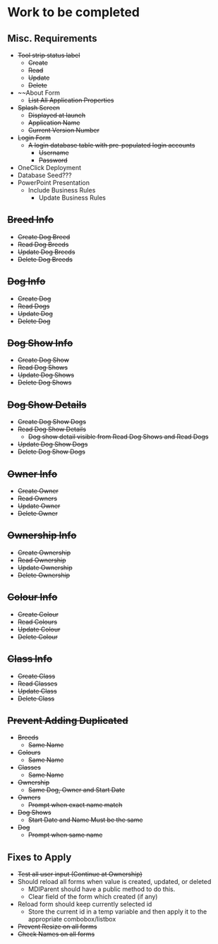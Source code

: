 # Work to be completed

## Misc. Requirements

- ~~Tool strip status label~~
  - ~~Create~~
  - ~~Read~~
  - ~~Update~~
  - ~~Delete~~
- ~~About Form
  - ~~List All Application Properties~~
- ~~Splash Screen~~
  - ~~Displayed at launch~~
  - ~~Application Name~~
  - ~~Current Version Number~~
- ~~Login Form~~
  - ~~A login database table with pre-populated login accounts~~
    - ~~Username~~
    - ~~Password~~
- OneClick Deployment
- Database Seed???
- PowerPoint Presentation
  - Include Business Rules
    - Update Business Rules

## ~~Breed Info~~

- ~~Create Dog Breed~~
- ~~Read Dog Breeds~~
- ~~Update Dog Breeds~~
- ~~Delete Dog Breeds~~

## ~~Dog Info~~

- ~~Create Dog~~
- ~~Read Dogs~~
- ~~Update Dog~~
- ~~Delete Dog~~

## ~~Dog Show Info~~

- ~~Create Dog Show~~
- ~~Read Dog Shows~~
- ~~Update Dog Shows~~
- ~~Delete Dog Shows~~

## ~~Dog Show Details~~

- ~~Create Dog Show Dogs~~
- ~~Read Dog Show Details~~
  - ~~Dog show detail visible from Read Dog Shows and Read Dogs~~
- ~~Update Dog Show Dogs~~
- ~~Delete Dog Show Dogs~~

## ~~Owner Info~~

- ~~Create Owner~~
- ~~Read Owners~~
- ~~Update Owner~~
- ~~Delete Owner~~

## ~~Ownership Info~~

- ~~Create Ownership~~
- ~~Read Ownership~~
- ~~Update Ownership~~
- ~~Delete Ownership~~

## ~~Colour Info~~

- ~~Create Colour~~
- ~~Read Colours~~
- ~~Update Colour~~
- ~~Delete Colour~~

## ~~Class Info~~

- ~~Create Class~~
- ~~Read Classes~~
- ~~Update Class~~
- ~~Delete Class~~

## ~~Prevent Adding Duplicated~~

- ~~Breeds~~
  - ~~Same Name~~
- ~~Colours~~
  - ~~Same Name~~
- ~~Classes~~
  - ~~Same Name~~
- ~~Ownership~~
  - ~~Same Dog, Owner and Start Date~~
- ~~Owners~~
  - ~~Prompt when exact name match~~
- ~~Dog Shows~~
  - ~~Start Date and Name Must be the same~~
- ~~Dog~~
  - ~~Prompt when same name~~

## Fixes to Apply

- ~~Test all user input (Continue at Ownership)~~
- Should reload all forms when value is created, updated, or deleted
  - MDIParent should have a public method to do this.
  - Clear field of the form which created (if any)
- Reload form should keep currently selected id
  - Store the current id in a temp variable and then apply it to the appropriate combobox/listbox
- ~~Prevent Resize on all forms~~
- ~~Check Names on all forms~~
